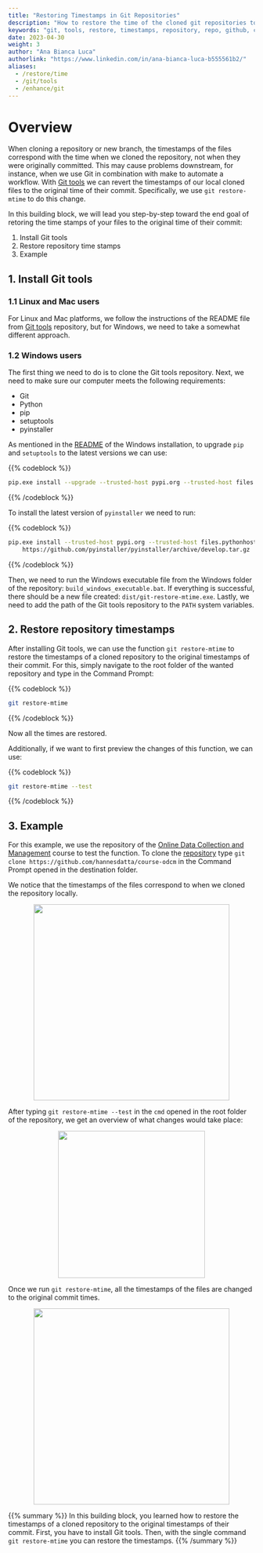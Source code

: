 ```yaml
---
title: "Restoring Timestamps in Git Repositories"
description: "How to restore the time of the cloned git repositories to the original time when they were originally committed"
keywords: "git, tools, restore, timestamps, repository, repo, github, clone, tutorial, python"
date: 2023-04-30
weight: 3
author: "Ana Bianca Luca"
authorlink: "https://www.linkedin.com/in/ana-bianca-luca-b555561b2/"
aliases:
  - /restore/time
  - /git/tools
  - /enhance/git
---
```


# Overview

When cloning a repository or new branch, the timestamps of the files correspond with the time when we cloned the repository, not when they were originally committed. This may cause problems downstream, for instance, when we use Git in combination with make to automate a workflow. With [Git tools](https://github.com/MestreLion/git-tools/) we can revert the timestamps of our local cloned files to the original time of their commit. Specifically, we use `git restore-mtime` to do this change. 

In this building block, we will lead you step-by-step toward the end goal of retoring the time stamps of your files to the original time of their commit:
1. Install Git tools
2. Restore repository time stamps
3. Example

## 1. Install Git tools

### 1.1 Linux and Mac users
For Linux and Mac platforms, we follow the instructions of the README file from [Git tools](https://github.com/MestreLion/git-tools/) repository, but for Windows, we need to take a somewhat different approach.

### 1.2 Windows users
The first thing we need to do is to clone the Git tools repository. 
Next, we need to make sure our computer meets the following requirements:
- Git
- Python
- pip
- setuptools
- pyinstaller

As mentioned in the [README](https://github.com/MestreLion/git-tools/tree/main/windows) of the Windows installation, to upgrade `pip` and `setuptools` to the latest versions we can use:

{{% codeblock %}}
```bash
pip.exe install --upgrade --trusted-host pypi.org --trusted-host files.pythonhosted.org pip setuptools
```
{{% /codeblock %}}

To install the latest version of `pyinstaller` we need to run:

{{% codeblock %}}
```bash
pip.exe install --trusted-host pypi.org --trusted-host files.pythonhosted.org ^
    https://github.com/pyinstaller/pyinstaller/archive/develop.tar.gz
```
{{% /codeblock %}}

Then, we need to run the Windows executable file from the Windows folder of the repository: `build_windows_executable.bat`. If everything is successful, there should be a new file created: `dist/git-restore-mtime.exe`. 
Lastly, we need to add the path of the Git tools repository to the `PATH` system variables.

## 2. Restore repository timestamps

After installing Git tools, we can use the function `git restore-mtime` to restore the timestamps of a cloned repository to the original timestamps of their commit. For this, simply navigate to the root folder of the wanted repository and type in the Command Prompt:

{{% codeblock %}}
```bash
git restore-mtime
```
{{% /codeblock %}}

Now all the times are restored.

Additionally, if we want to first preview the changes of this function, we can use:

{{% codeblock %}}
```bash
git restore-mtime --test
```
{{% /codeblock %}}


## 3. Example

For this example, we use the repository of the [Online Data Collection and Management](https://tilburgsciencehub.com/tutorials/code-like-a-pro/online-data-collection-and-management/odcm-course/) course to test the function. To clone the [repository](https://github.com/hannesdatta/course-odcm) type `git clone https://github.com/hannesdatta/course-odcm` in the Command Prompt opened in the destination folder.


We notice that the timestamps of the files correspond to when we cloned the repository locally.

<p align = "center">
<img src = "../repository1.png" width="400">
</p>

After typing `git restore-mtime --test` in the `cmd` opened in the root folder of the repository, we get an overview of what changes would take place:

<p align = "center">
<img src = "../mtime-test.png" width="300">
</p>

Once we run `git restore-mtime`, all the timestamps of the files are changed to the original commit times.

<p align = "center">
<img src = "../repository2.png" width="400">
</p>

{{% summary %}}
In this building block, you learned how to restore the timestamps of a cloned repository to the original timestamps of their commit. First, you have to install Git tools. Then, with the single command `git restore-mtime` you can restore the timestamps.
{{% /summary %}}


